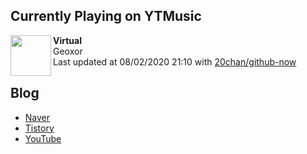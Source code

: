 ## Currently Playing on YTMusic

[<img align="left" height="65" src="https://lh3.googleusercontent.com/VMgMBYsZlJkcEwy-nDRVpVSOyq0blvkHVAaWTo64_cAwIXUfQN35Us9mfxbIwZnCsZbNxeQ6uPRCZGHGfQ">](https://music.youtube.com/channel/UCJHA2F-a3tqfftyUDbIxaDQ)

**Virtual**  
Geoxor  
Last updated at 08/02/2020 21:10 with [20chan/github-now](https://github.com/20chan/github-now)

## Blog

- [Naver](http://blog.naver.com/neurowhai)
- [Tistory](http://neurowhai.tistory.com/)
- [YouTube](https://www.youtube.com/channel/UCB_v1xU6laBHOeH6z4L-Mtw)
